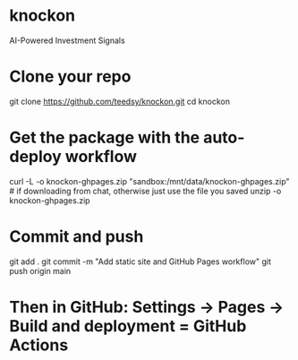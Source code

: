 # knockon
AI-Powered Investment Signals
# Clone your repo
git clone https://github.com/teedsy/knockon.git
cd knockon

# Get the package with the auto-deploy workflow
curl -L -o knockon-ghpages.zip "sandbox:/mnt/data/knockon-ghpages.zip"  # if downloading from chat, otherwise just use the file you saved
unzip -o knockon-ghpages.zip

# Commit and push
git add .
git commit -m "Add static site and GitHub Pages workflow"
git push origin main

# Then in GitHub: Settings → Pages → Build and deployment = GitHub Actions
